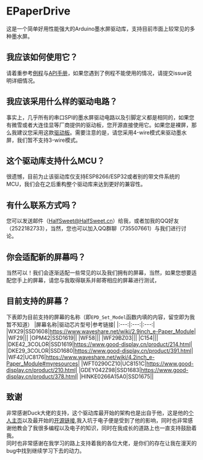 # EPaperDrive
这是一个简单好用性能强大的Arduino墨水屏驱动库，支持目前市面上较常见的多种墨水屏。

## 我应该如何使用它？
请着重参考[例程](https://github.com/HalfSweetStudio/EPaperDrive/tree/main/examples)与[API手册](docs/API手册.md)，如果您遇到了例程不能使用的情况，请提交issue说明详细情况。

## 我应该采用什么样的驱动电路？
事实上，几乎所有的串口SPI的墨水屏驱动电路以及引脚定义都是相同的，如果您有微雪或者大连佳显等厂商提供的驱动板，您开源直接使用它。如果您是裸屏，那么我建议您采用这款[驱动板](https://oshwhub.com/ludas/mo-shui-ping-qu-dong)。需要注意的是，请您采用4-wire模式来驱动墨水屏，我们暂不支持3-wire模式。

## 这个驱动库支持什么MCU？
很遗憾，目前为止该驱动库仅支持ESP8266/ESP32或者别的带文件系统的MCU，我们会在之后重构整个驱动库来达到更好的兼容性。

## 有什么联系方式吗？
您可以发送邮件（HalfSweet@HalfSweet.cn）给我，或者加我的QQ好友（2522182733），当然，您也可以加入QQ群聊（735507661）与我们进行讨论。

## 你会适配新的屏幕吗？
当然可以！我们会逐渐适配一些常见的以及我们拥有的屏幕，当然，如果您想要适配您手上的屏幕，请您与我取得联系并邮寄相应的屏幕进行测试，

## 目前支持的屏幕？
下表即为目前支持的屏幕的名称（即`EPD_Set_Model`函数内填的内容，留空即为我暂不知道）
|屏幕名称|驱动芯片型号|参考链接|
|:---:|:---:|:---:|
|WX29|SSD1608|<https://www.waveshare.net/wiki/2.9inch_e-Paper_Module>|
|WF29|||
|OPM42|SSD1619||
|WF58|||
|WF29BZ03|||
|C154|||
|DKE42_3COLOR|SSD1619|<https://www.good-display.cn/product/214.html>|
|DKE29_3COLOR|SSD1680|<https://www.good-display.cn/product/391.html>|
|WF42|UC8176|<https://www.waveshare.net/wiki/4.2inch_e-Paper_Module#myresources>|
|WFT0290CZ10|UC8151C|<https://www.good-display.cn/product/210.html>|
|GDEY042Z98|SSD1683|<https://www.good-display.cn/product/378.html>|
|HINKE0266A15A0|SSD1675||

## 致谢
非常感谢Duck大佬的支持，这个驱动库最开始的架构也是出自于他，这是他的[个人主页](https://github.com/duck531a98)以及最开始的[开源链接](https://github.com/duck531a98/esp8266-weather-station-epaper),我入坑于电子便是受到了他的影响，同时也非常感谢他教会了我很多编程以及电子的知识，同时在我成长的道路上也一直支持鼓励着我。  
同时也非常感谢在我学习的路上支持着我的各位大佬，是你们的存在让我在漫天的bug中找到继续学习下去的动力。